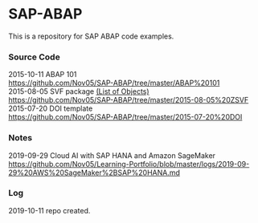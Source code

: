 # SAP-ABAP
This is a repository for SAP ABAP code examples.

### Source Code 

2015-10-11 ABAP 101    
https://github.com/Nov05/SAP-ABAP/tree/master/ABAP%20101       
2015-08-05 SVF package [(List of Objects)](http://htmlpreview.github.io/?https://github.com/Nov05/SAP-ABAP/blob/master/2015-08-05%20ZSVF/source%20code/Package%20SVF%20Object%20List.htm)           
https://github.com/Nov05/SAP-ABAP/tree/master/2015-08-05%20ZSVF   
2015-07-20 DOI template   
https://github.com/Nov05/SAP-ABAP/tree/master/2015-07-20%20DOI   

### Notes   

2019-09-29 Cloud AI with SAP HANA and Amazon SageMaker    
https://github.com/Nov05/Learning-Portfolio/blob/master/logs/2019-09-29%20AWS%20SageMaker%2BSAP%20HANA.md

### Log

2019-10-11 repo created.
